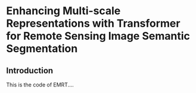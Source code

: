 # Enhancing Multi-scale Representations with Transformer for Remote Sensing Image Semantic Segmentation
## Introduction
This is the code of EMRT....
